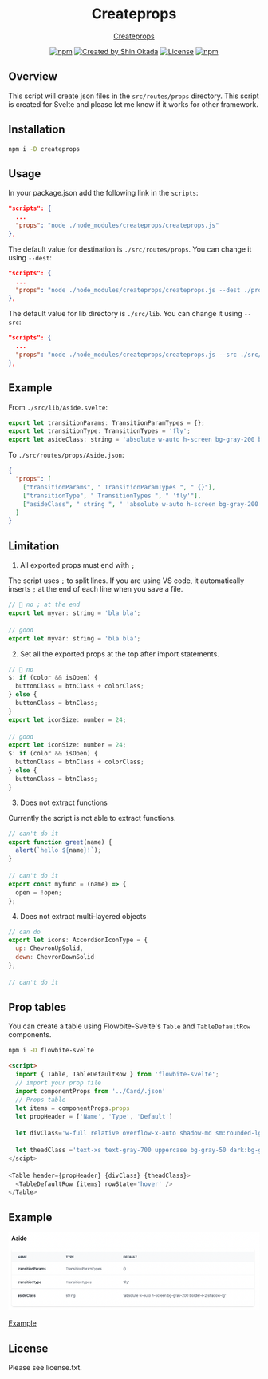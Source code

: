 <h1 align="center">Createprops</h1>

<p align="center">
<a href="https://shinokada.github.io/createprops/">Createprops</a>
</p>

<p align="center">
<a href="https://www.npmjs.com/package/createprops" rel="nofollow"><img src="https://img.shields.io/npm/v/createprops" alt="npm"></a>
<a href="https://twitter.com/shinokada" rel="nofollow"><img src="https://img.shields.io/badge/created%20by-@shinokada-4BBAAB.svg" alt="Created by Shin Okada"></a>
<a href="https://opensource.org/licenses/MIT" rel="nofollow"><img src="https://img.shields.io/github/license/shinokada/createprops" alt="License"></a>
<a href="https://www.npmjs.com/package/createprops" rel="nofollow"><img src="https://img.shields.io/npm/dw/createprops.svg" alt="npm"></a>
</p>

## Overview

This script will create json files in the `src/routes/props` directory. This script is created for Svelte and please let me know if it works for other framework.

## Installation

```sh
npm i -D createprops
```

## Usage

In your package.json add the following link in the `scripts`:

```json
"scripts": {
  ...
  "props": "node ./node_modules/createprops/createprops.js"
},
```

The default value for destination is `./src/routes/props`. You can change it using `--dest`:

```json
"scripts": {
  ...
  "props": "node ./node_modules/createprops/createprops.js --dest ./props/"
},
```

The default value for lib directory is `./src/lib`. You can change it using `--src`:

```json
"scripts": {
  ...
  "props": "node ./node_modules/createprops/createprops.js --src ./src/mylib-dir"
},
```

## Example

From `./src/lib/Aside.svelte`:

```js
export let transitionParams: TransitionParamTypes = {};
export let transitionType: TransitionTypes = 'fly';
export let asideClass: string = 'absolute w-auto h-screen bg-gray-200 border-r-2 shadow-lg';
```

To `./src/routes/props/Aside.json`:

```json
{
  "props": [
    ["transitionParams", " TransitionParamTypes ", " {}"],
    ["transitionType", " TransitionTypes ", " 'fly'"],
    ["asideClass", " string ", " 'absolute w-auto h-screen bg-gray-200 border-r-2 shadow-lg'"]
  ]
}
```

## Limitation

1. All exported props must end with `;`

The script uses `;` to split lines. If you are using VS code, it automatically inserts `;` at the end of each line when you save a file.

```js
// 💩 no ; at the end
export let myvar: string = 'bla bla';

// good
export let myvar: string = 'bla bla';
```

2. Set all the exported props at the top after import statements.

```js
// 💩 no
$: if (color && isOpen) {
  buttonClass = btnClass + colorClass;
} else {
  buttonClass = btnClass;
}
export let iconSize: number = 24;

// good
export let iconSize: number = 24;
$: if (color && isOpen) {
  buttonClass = btnClass + colorClass;
} else {
  buttonClass = btnClass;
}
```

3. Does not extract functions

Currently the script is not able to extract functions.

```js
// can't do it
export function greet(name) {
  alert(`hello ${name}!`);
}

// can't do it
export const myfunc = (name) => {
  open = !open;
};
```

4. Does not extract multi-layered objects

```js
// can do
export let icons: AccordionIconType = {
  up: ChevronUpSolid,
  down: ChevronDownSolid
};

// can't do it
```

## Prop tables

You can create a table using Flowbite-Svelte's `Table` and `TableDefaultRow` components.

```sh
npm i -D flowbite-svelte
```

```html
<script>
  import { Table, TableDefaultRow } from 'flowbite-svelte';
  // import your prop file
  import componentProps from '../Card/.json'
  // Props table
  let items = componentProps.props
  let propHeader = ['Name', 'Type', 'Default']

  let divClass='w-full relative overflow-x-auto shadow-md sm:rounded-lg py-4'

  let theadClass ='text-xs text-gray-700 uppercase bg-gray-50 dark:bg-gray-700 dark:text-white'
</scipt>

<Table header={propHeader} {divClass} {theadClass}>
  <TableDefaultRow {items} rowState='hover' />
</Table>
```

## Example

![example](https://raw.githubusercontent.com/shinokada/createprops/main/images/createprops.png)

[Example](https://svelte-sidebar.vercel.app/props)

## License

Please see license.txt.
